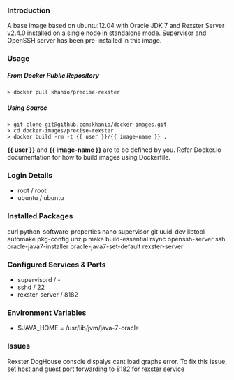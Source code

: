 ### Introduction

A base image based on ubuntu:12.04 with Oracle JDK 7 and Rexster Server v2.4.0 installed on a single node in standalone mode. Supervisor and OpenSSH server has been pre-installed in this image.

### Usage

##### From Docker Public Repository

	> docker pull khanio/precise-rexster

##### Using Source

	> git clone git@github.com:khanio/docker-images.git
	> cd docker-images/precise-rexster
	> docker build -rm -t {{ user }}/{{ image-name }} .

**{{ user }}** and **{{ image-name }}** are to be defined by you. Refer Docker.io documentation for how to build images using Dockerfile.

### Login Details

- root / root
- ubuntu / ubuntu

### Installed Packages

curl python-software-properties nano supervisor git uuid-dev libtool automake pkg-config unzip make build-essential rsync openssh-server ssh oracle-java7-installer oracle-java7-set-default rexster-server

### Configured Services & Ports

- supervisord / -
- sshd / 22
- rexster-server / 8182

### Environment Variables

- $JAVA_HOME = /usr/lib/jvm/java-7-oracle

### Issues
Rexster DogHouse console dispalys cant load graphs error. To fix this issue, set host and guest port forwarding to 8182 for rexster service